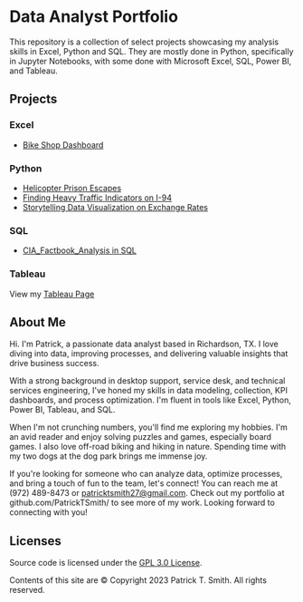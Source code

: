 # Data Analyst Portfolio

This repository is a collection of select projects showcasing my analysis skills in Excel, Python and SQL. They are mostly done in Python, specifically in Jupyter Notebooks, with some done with Microsoft Excel, SQL, Power BI, and Tableau. 


## Projects

### Excel 
- [Bike Shop Dashboard](https://github.com/PatrickTSmith/Data_Analyst_Portfolio/tree/main/Bike%20Shop%20Transactions%20dashboard%20in%20Excel)

### Python
- [Helicopter Prison Escapes](https://github.com/PatrickTSmith/Data_Analyst_Portfolio/tree/main/Dataquest/Helicopter%20Prison%20Escapes%20in%20Python)
- [Finding Heavy Traffic Indicators on I-94](https://github.com/PatrickTSmith/Data_Analyst_Portfolio/tree/main/Dataquest/2_2%20Finding%20Heavy%20Traffic%20Indicators%20on%20I-94)
- [Storytelling Data Visualization on Exchange Rates](https://github.com/PatrickTSmith/Data_Analyst_Portfolio/tree/main/Dataquest/2_3%20Storytelling%20Data%20Visualization%20on%20Exchange%20Rates)

### SQL
- [CIA_Factbook_Analysis in SQL](https://github.com/PatrickTSmith/Data_Analyst_Portfolio/tree/main/CIA%20Factbook%20Analysis%20in%20SQL)

### Tableau

View my [Tableau Page](https://public.tableau.com/app/profile/patrick.smith1704)

## About Me
Hi. I'm Patrick, a passionate data analyst based in Richardson, TX. I love diving into data, improving processes, and delivering valuable insights that drive business success.

With a strong background in desktop support, service desk, and technical services engineering, I've honed my skills in data modeling, collection, KPI dashboards, and process optimization. I'm fluent in tools like Excel, Python, Power BI, Tableau, and SQL.

When I'm not crunching numbers, you'll find me exploring my hobbies. I'm an avid reader and enjoy solving puzzles and games, especially board games. I also love off-road biking and hiking in nature. Spending time with my two dogs at the dog park brings me immense joy.

If you're looking for someone who can analyze data, optimize processes, and bring a touch of fun to the team, let's connect! You can reach me at (972) 489-8473 or patricktsmith27@gmail.com. Check out my portfolio at github.com/PatrickTSmith/ to see more of my work. Looking forward to connecting with you!

## Licenses

Source code is licensed under the [GPL 3.0 License](https://www.gnu.org/licenses/gpl-3.0.en.html).

Contents of this site are © Copyright 2023 Patrick T. Smith. All rights reserved.
